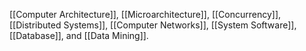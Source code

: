 [[Computer Architecture]], [[Microarchitecture]], [[Concurrency]], [[Distributed Systems]], [[Computer Networks]], [[System Software]], [[Database]], and [[Data Mining]].
